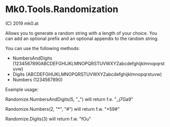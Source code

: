 # Mk0.Tools.Randomization
(C) 2019 mk0.at

Allows you to generate a random string with a length of your choice.
You can add an optional prefix and an optional appendix to the random string.

You can use the following methods:

+ NumbersAndDigits (1234567890ABCDEFGHIJKLMNOPQRSTUVWXYZabcdefghijklmnopqrstuvw)
+ Digits (ABCDEFGHIJKLMNOPQRSTUVWXYZabcdefghijklmnopqrstuvw)
+ Numbers (1234567890)

Example usage:

Randomize.NumbersAndDigits(5, "_")
will return f.e. "_j7Ga9"

Randomize.Numbers(2, "*", "#")
will return f.w. "*59#"

Randomize.Digits(3)
will return f.w. "fOu"